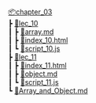 [📦chapter_03](../chapter_03/)  
 ┣ [📂lec_10](lec_10/)  
 ┃ ┣ [📜array.md](lec_10/array.md)  
 ┃ ┣ [📜index_10.html](lec_10/index_10.html)  
 ┃ ┗ [📜script_10.js](lec_10/script_10.js)  
 ┣ [📂lec_11](lec_11/)  
 ┃ ┣ [📜index_11.html](lec_11/index_11.html)  
 ┃ ┣ [📜object.md](lec_11/object.md)  
 ┃ ┗ [📜script_11.js](lec_11/script_11.js)  
 ┗ [📜Array_and_Object.md](Array_and_Object.md)
